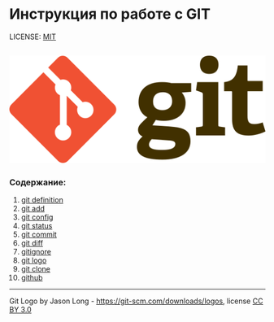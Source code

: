  # Инструкция по работе с GIT

LICENSE: [MIT](./license.md)

![Git-logo](./assets/git-logo.png)
---

### Содержание:
1. [git definition](./git.md)
2. [git add](./add.md)
3. [git config](./git%20config.md)
4. [git status](./git%20status.md)
5. [git commit](./git%20commit.md)
6. [git diff](./git%20diff.md)
7. [gitignore](./gitignore.md)
8. [git logo](./git%20logo.md)
9. [git clone](./git%20clone.md)
10. [github](./git%20hub.md)







---

Git Logo by Jason Long - https://git-scm.com/downloads/logos, license [CC BY 3.0](https://creativecommons.org/licenses/by/3.0/)

